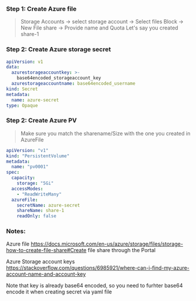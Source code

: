 

### Step 1:  Create Azure file     
> Storage Accounts -> select storage account -> Select files Block ->  New File share -> Provide name and Quota
Let's say you created share-1

### Step 2:  Create Azure storage secret
> 
```yml
apiVersion: v1
data:
  azurestorageaccountkey: >-
    base64encoded_storageaccount_key
  azurestorageaccountname: base64encoded_username
kind: Secret
metadata:
  name: azure-secret
type: Opaque
```


### Step 2:  Create Azure PV
> Make sure you match the sharename/Size with the one you created in AzureFile

```yml
apiVersion: "v1"
kind: "PersistentVolume"
metadata:
  name: "pv0001" 
spec:
  capacity:
    storage: "5Gi" 
  accessModes:
    - "ReadWriteMany"
  azureFile: 
    secretName: azure-secret 
    shareName: share-1 
    readOnly: false 
 ```
 
 ### Notes:
 Azure file
 https://docs.microsoft.com/en-us/azure/storage/files/storage-how-to-create-file-share#Create file share through the Portal  
 
 Azure Storage account keys
 https://stackoverflow.com/questions/6985921/where-can-i-find-my-azure-account-name-and-account-key
 
 Note that key is already base64 encoded, so you need to furhter base64 encode it when creating secret via yaml file
